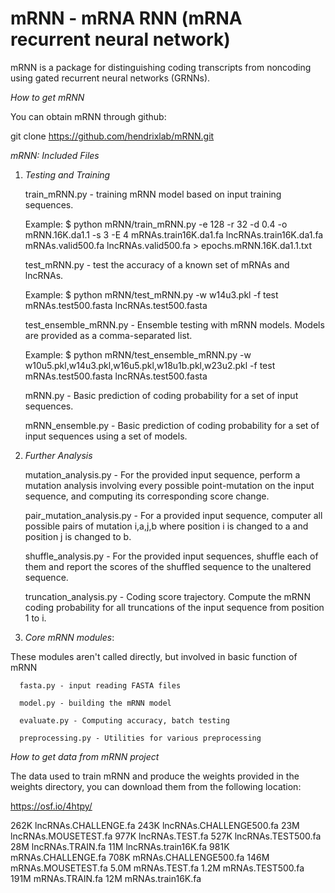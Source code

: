 # mRNN - mRNA RNN (mRNA recurrent neural network)
mRNN is a package for distinguishing coding transcripts from noncoding using gated recurrent neural networks (GRNNs). 

_How to get mRNN_

You can obtain mRNN through github:

git clone https://github.com/hendrixlab/mRNN.git


_mRNN: Included Files_

1. _Testing and Training_

   train_mRNN.py - training mRNN model based on input training sequences.

   Example: 
   	    $ python mRNN/train_mRNN.py -e 128 -r 32 -d 0.4 -o mRNN.16K.da1.1 -s 3 -E 4 mRNAs.train16K.da1.fa lncRNAs.train16K.da1.fa mRNAs.valid500.fa lncRNAs.valid500.fa > epochs.mRNN.16K.da1.1.txt


   test_mRNN.py - test the accuracy of a known set of mRNAs and lncRNAs.

   Example: 
   	    $ python mRNN/test_mRNN.py -w w14u3.pkl -f test mRNAs.test500.fasta lncRNAs.test500.fasta

   test_ensemble_mRNN.py - Ensemble testing with mRNN models. Models are provided as a comma-separated list. 

   Example: 
   	    $ python mRNN/test_ensemble_mRNN.py -w w10u5.pkl,w14u3.pkl,w16u5.pkl,w18u1b.pkl,w23u2.pkl -f test mRNAs.test500.fasta lncRNAs.test500.fasta

   mRNN.py - Basic prediction of coding probability for a set of input sequences. 

   mRNN_ensemble.py - Basic prediction of coding probability for a set of input sequences using a set of models. 

2. _Further Analysis_

   mutation_analysis.py - For the provided input sequence, perform a mutation analysis involving every possible point-mutation on the input sequence, and computing its corresponding score change. 

   pair_mutation_analysis.py - For a provided input sequence, computer all possible pairs of mutation i,a,j,b where position i is changed to a and position j is changed to b. 

   shuffle_analysis.py - For the provided input sequences, shuffle each of them and report the scores of the shuffled sequence to the unaltered sequence. 

   truncation_analysis.py - Coding score trajectory. Compute the mRNN coding probability for all truncations of the input sequence from position 1 to i. 

3. _Core mRNN modules_:

These modules aren't called directly, but involved in basic function of mRNN

      fasta.py - input reading FASTA files

      model.py - building the mRNN model

      evaluate.py - Computing accuracy, batch testing

      preprocessing.py - Utilities for various preprocessing

_How to get data from mRNN project_

The data used to train mRNN and produce the weights provided in the weights directory, you can download them from the following location:

https://osf.io/4htpy/

262K	lncRNAs.CHALLENGE.fa
243K	lncRNAs.CHALLENGE500.fa
23M	lncRNAs.MOUSETEST.fa
977K	lncRNAs.TEST.fa
527K	lncRNAs.TEST500.fa
28M	lncRNAs.TRAIN.fa
11M	lncRNAs.train16K.fa
981K	mRNAs.CHALLENGE.fa
708K	mRNAs.CHALLENGE500.fa
146M	mRNAs.MOUSETEST.fa
5.0M	mRNAs.TEST.fa
1.2M	mRNAs.TEST500.fa
191M	mRNAs.TRAIN.fa
12M	mRNAs.train16K.fa
